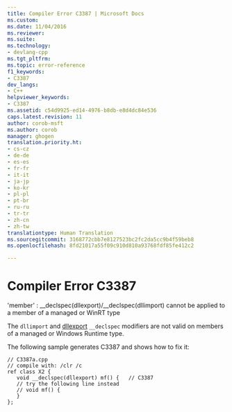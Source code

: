 ```yaml
---
title: Compiler Error C3387 | Microsoft Docs
ms.custom: 
ms.date: 11/04/2016
ms.reviewer: 
ms.suite: 
ms.technology:
- devlang-cpp
ms.tgt_pltfrm: 
ms.topic: error-reference
f1_keywords:
- C3387
dev_langs:
- C++
helpviewer_keywords:
- C3387
ms.assetid: c54d9925-ed14-4976-b8db-e8d4dc84e536
caps.latest.revision: 11
author: corob-msft
ms.author: corob
manager: ghogen
translation.priority.ht:
- cs-cz
- de-de
- es-es
- fr-fr
- it-it
- ja-jp
- ko-kr
- pl-pl
- pt-br
- ru-ru
- tr-tr
- zh-cn
- zh-tw
translationtype: Human Translation
ms.sourcegitcommit: 3168772cbb7e8127523bc2fc2da5cc9b4f59beb8
ms.openlocfilehash: 8fd21017a55f09c910d810a93768fdf85fe412c2

---
```

# Compiler Error C3387
'member' : __declspec(dllexport)/\__declspec(dllimport) cannot be applied to a member of a managed or WinRT type  
  
 The `dllimport` and [dllexport](../../cpp/dllexport-dllimport.md) `__declspec` modifiers are not valid on members of a managed or Windows Runtime type.  
  
 The following sample generates C3387 and shows how to fix it:  
  
```  
// C3387a.cpp  
// compile with: /clr /c  
ref class X2 {  
   void __declspec(dllexport) mf() {   // C3387  
   // try the following line instead  
   // void mf() {  
   }  
};  
```


<!--HONumber=Jan17_HO1-->


